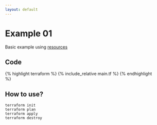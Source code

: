 ```yaml
---
layout: default
---
```


# Example 01

Basic example using [resources](https://www.terraform.io/docs/configuration/resources.html)


## Code

{% highlight terraform %}
{% include_relative main.tf %}
{% endhighlight %}

## How to use?

    terraform init
    terraform plan
    terraform apply
    terraform destroy
